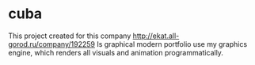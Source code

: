 # cuba
This project created for this company http://ekat.all-gorod.ru/company/192259
Is graphical modern portfolio use  my graphics engine, which renders all visuals and animation programmatically.
